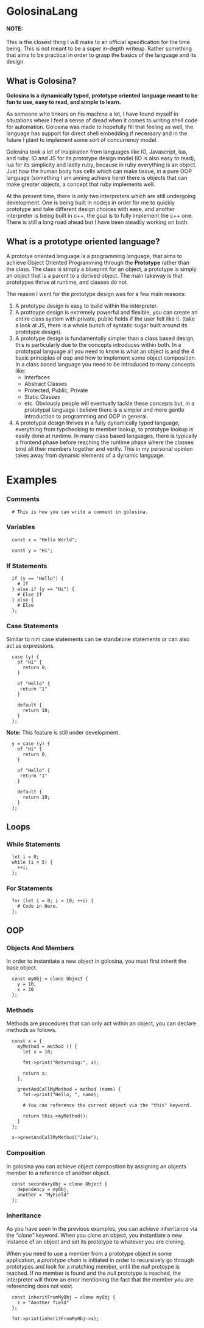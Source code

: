 # GolosinaLang


#### NOTE:
This is the closest thing I will make to an official specification for the time being.
This is not meant to be a super in-depth writeup. Rather something that aims to be practical in order to grasp the basics of the language and its
design.


## What is Golosina?

**Golosina is a dynamically typed, prototype oriented language meant to be fun to use, easy to read, and simple to learn.**

As someone who tinkers on his machine a lot, I have found myself in situtations where I feel a sense of dread when it comes to writing shell code for automation.
Golosina was made to hopefully fill that feeling as well, the language has support for direct shell embedding if necessary and in the future I plant to implement
some sort of concurrency model.

Golosina took a lot of insipiration from languages like IO, Javascript, lua, and ruby. IO and JS for its prototype design model (IO is also easy to read),
lua for its simplicity and lastly ruby, because in ruby everything is an object. Just how the human body has cells which can make tissue, in a pure OOP language
(something I am aiming achieve here) there is objects that can make greater objects, a concept that ruby implements well.

At the present time, there is only two interpreters which are still undergoing development. 
One is being built in nodejs in order for me to quickly
prototype and take different design choices with ease, and another interpreter is being built in c++, the goal is to fully implement the c++ one.
There is still a long road ahead but I have been steadily working on both.


## What is a prototype oriented language?

A prototye oriented language is a programming language, that aims to achieve Object Oriented Programming through the **Prototype** rather than the class.
The class is simply a blueprint for an object, a prototype is simply an object that is a parent to a derived object. The main takeway is that prototypes
thrive at runtime, and classes do not.

The reason I went for the prototype design was for a few main reasons:

1. A prototype design is easy to build within the interpreter.
2. A prottoype design is extremely powerful and flexible, you can create an entire class system with private, public fields if the user felt like it. (take a look at JS, there is a whole bunch of syntatic sugar built around its prototype design).
3. A prototype design is fundamentally simpler than a class based design, this is particularly due to the concepts introduces within both.
  In a prototypal language all you need to know is what an object is and the 4 basic principles of oop and how to implement some object composition. 
  In a class based language you need to be introduced to many concepts like:
    - Interfaces
    - Abstract Classes
    - Protected, Public, Private
    - Static Classes
    - etc.
  Obviously people will eventually tackle these concepts but, in a prototypal language I believe there is a simpler and more gentle introduction to
  programming and OOP in general.
4. A prototypal design thrives in a fully dynamically typed language, everything from typchecking to member lookup, to prototype lookup is easily done at runtime.
   In many class based languages, there is typically a frontend phase before reaching the runtime phase where the classes bind all their members together and verify.
   This in my personal opinion takes away from dynamic elements of a dynamic language.

# Examples

### Comments

```
  # This is how you can write a comment in golosina.  
```

### Variables

```
  const x = "Hello World";
```

```
  const y = "Hi";
```

### If Statements

```
  if (y == "Hello") {
    # If
  } else if (y == "Hi") {
    # Else If
  } else {
    # Else
  };
```

### Case Statements

Similar to nim case statements can be standalone statements or can also act as expressions.

```
  case (y) {
    of "Hi" {
      return 0;
    }

    of "Hello" {
     return "1" 
    }

    default {
      return 10;
    }
  };
```

**Note:** This feature is still under development.

```
  y = case (y) {
    of "Hi" {
      return 0;
    }

    of "Hello" {
     return "1" 
    }

    default {
      return 10;
    }
  };
```

## Loops

### While Statements

```
  let i = 0;
  while (i < 5) {
    ++i;
  };
```

### For Statements

```
  for (let i = 0; i < 10; ++i) {
    # Code in Here.
  };
```

## OOP

### Objects And Members

In order to instantiate a new object in golosina, you must first inherit the base object.

```
  const myObj = clone Object {
    y = 10,
    x = 30
  };
```

### Methods

Methods are procedures that can only act within an object, you can declare methods as follows.

```
  const x = {
    myMethod = method () {
      let x = 10;

      fmt->print("Returning:", x);

      return x;
    },

    greetAndCallMyMethod = method (name) {
      fmt->print("Hello, ", name);

      # You can reference the current object via the "this" keyword.
      
      return this->myMethod();
    }
  };

  x->greetAndCallMyMethod("Jake");
```

### Composition

In golosina you can achieve object composition by assigning an objects member to a reference of another object.

```
  const secondaryObj = clone Object {
    dependency = myObj,
    another = "MyField"  
  };
```

### Inheritance

As you have seen in the previous examples, you can achieve inheritance via the *"clone"* keyword.
When you clone an object, you instantiate a new instance of an object and set its prototype to whatever you are cloning.

When you need to use a member from a prototype object in some application, a *prototype chain* is initiated in order to recursively go through
prototypes and look for a matching member, until the *null* protoype is reached. If no member is found and the *null* prototype is reached,
the interpreter will throw an error mentioning the fact that the member you are referencing does not exist.

```
  const inheritFromMyObj = clone myObj {
    z = "Another field"
  };

  fmt->print(inheritFromMyObj->x);
```
